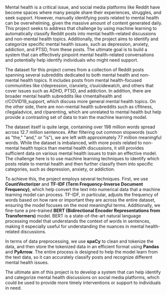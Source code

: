 Mental health is a critical issue, and social media platforms like Reddit have become spaces where many people share their experiences, struggles, and seek support. However, manually identifying posts related to mental health can be overwhelming, given the massive amount of content generated daily. This project seeks to address that challenge by using machine learning to automatically classify Reddit posts into mental health-related discussions and non-mental health topics. Additionally, the project aims to identify and categorize specific mental health issues, such as depression, anxiety, addiction, and PTSD, from these posts. The ultimate goal is to build a system that can effectively pinpoint mental health-related conversations and potentially help identify individuals who might need support.

The dataset for this project comes from a collection of Reddit posts spanning several subreddits dedicated to both mental health and non-mental health topics. It includes posts from mental health-focused communities like r/depression, r/anxiety, r/suicidewatch, and others that cover issues such as ADHD, PTSD, and addiction. In addition, there are broader mental health subreddits like r/mentalhealth and r/COVID19_support, which discuss more general mental health topics. On the other side, there are non-mental health subreddits such as r/fitness, r/legaladvice, and r/parenting, which are unrelated to mental health but help provide a contrasting set of data to train the machine learning model. 

The dataset itself is quite large, containing over 198 million words spread across 12.7 million sentences. After filtering out common stopwords (such as "the," "and," or "is"), we are left with approximately 77 million meaningful words. While the dataset is imbalanced, with more posts related to non-mental health topics than mental health discussions, it still provides sufficient data on various mental health issues to train an effective model. The challenge here is to use machine learning techniques to identify which posts relate to mental health and then further classify them into specific categories, such as depression, anxiety, or addiction.

To achieve this, the project employs several techniques. First, we use **CountVectorizer** and **TF-IDF (Term Frequency-Inverse Document Frequency)**, which help convert the text into numerical data that a machine learning model can process. TF-IDF, in particular, adjusts the frequency of words based on how rare or important they are across the entire dataset, ensuring the model focuses on the most meaningful terms. Additionally, we fine-tune a pre-trained **BERT (Bidirectional Encoder Representations from Transformers)** model. BERT is a state-of-the-art natural language processing model that understands the context of words in sentences, making it especially useful for understanding the nuances in mental health-related discussions.

In terms of data preprocessing, we use **spaCy** to clean and tokenize the data, and then store the tokenized data in an efficient format using **Pandas** and **PyArrow**. The entire process is designed to help the model learn from the text data, so it can accurately classify posts and recognize different mental health issues.

The ultimate aim of this project is to develop a system that can help identify and categorize mental health discussions on social media platforms, which could be used to provide more timely interventions or support to individuals in need.